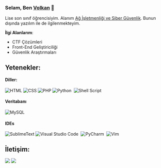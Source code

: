 ### Selam, Ben [Volkan](https://www.linkedin.com/in/wolkann/) 👋

Lise son sınıf öğrencisiyim. Alanım [Ağ İşletmenliği ve Siber Güvenlik](https://mehmettugrultekbulutmtal.meb.k12.tr/). Bunun dışında yazılım ile de ilgilenmekteyim.

**İlgi Alanlarım**:
- CTF Çözümleri
- Front-End Geliştiriciliği
- Güvenlik Araştırmaları

## Yetenekler:

#### Diller:

![HTML](https://img.shields.io/badge/HTML5-E34F26?style=for-the-badge&logo=html5&logoColor=white)
![CSS](https://img.shields.io/badge/CSS3-1572B6?style=for-the-badge&logo=css3&logoColor=white)
![PHP](https://img.shields.io/badge/PHP-777BB4?style=for-the-badge&logo=php&logoColor=white)
![Python](https://img.shields.io/badge/Python-3776AB?style=for-the-badge&logo=python&logoColor=white)&nbsp;
![Shell Script](https://img.shields.io/badge/Shell_Script-121011?style=for-the-badge&logo=gnu-bash&logoColor=white)&nbsp;

#### Veritabanı

![MySQL](https://img.shields.io/badge/MySQL-00000F?style=for-the-badge&logo=mysql&logoColor=white)&nbsp;


#### IDEs

![SublimeText](https://img.shields.io/badge/sublime_text-%23575757.svg?&style=for-the-badge&logo=sublime-text&logoColor=important])
![Visual Studio Code](https://img.shields.io/badge/Visual%20Studio%20Code-0078d7.svg?style=for-the-badge&logo=visual-studio-code&logoColor=white)&nbsp;
![PyCharm](https://img.shields.io/badge/pycharm-143?style=for-the-badge&logo=pycharm&logoColor=black&color=black&labelColor=green)&nbsp;
![Vim](https://img.shields.io/badge/VIM-%2311AB00.svg?style=for-the-badge&logo=vim&logoColor=white)&nbsp;


## İletişim:

<p align = "center">

[<img src="https://img.shields.io/badge/YouTube-FF0000?style=for-the-badge&logo=youtube&logoColor=white&color=black" />](https://www.youtube.com/@wolkann)
[<img src="https://img.shields.io/badge/linkedin-%2312100E.svg?&style=for-the-badge&logo=linkedin&logoColor=white&color=black" />](https://linkedin.com/in/wolkann)
</p>

